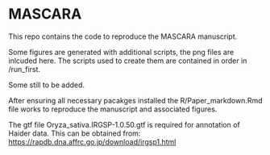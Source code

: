 
# MASCARA

This repo contains the code to reproduce the MASCARA manuscript.

Some figures are generated with additional scripts, the png files are inlcuded here.
The scripts used to create them are contained in order in /run_first.

Some still to be added.

After ensuring all necessary pacakges installed the R/Paper_markdown.Rmd file works to reproduce the manuscript and associated figures.

The gtf file Oryza_sativa.IRGSP-1.0.50.gtf is required for annotation of Haider data. This can be obtained from: https://rapdb.dna.affrc.go.jp/download/irgsp1.html 
